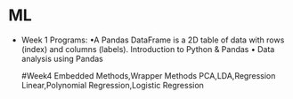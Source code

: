 # ML
- Week 1 Programs:
  •A Pandas DataFrame is a 2D table of data with rows (index) and columns (labels).
   Introduction to Python & Pandas
  • Data analysis using Pandas


  #Week4
  Embedded Methods,Wrapper Methods
  PCA,LDA,Regression Linear,Polynomial Regression,Logistic Regression
  
